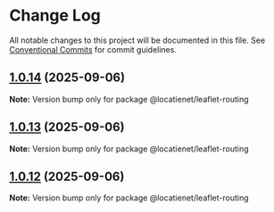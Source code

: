 # Change Log

All notable changes to this project will be documented in this file.
See [Conventional Commits](https://conventionalcommits.org) for commit guidelines.

## [1.0.14](https://github.com/locatienetbv/Locatienet-js/compare/v1.0.13...v1.0.14) (2025-09-06)

**Note:** Version bump only for package @locatienet/leaflet-routing





## [1.0.13](https://github.com/locatienetbv/Locatienet-js/compare/v1.0.12...v1.0.13) (2025-09-06)

**Note:** Version bump only for package @locatienet/leaflet-routing





## [1.0.12](https://github.com/locatienetbv/Locatienet-js/compare/v1.0.11...v1.0.12) (2025-09-06)

**Note:** Version bump only for package @locatienet/leaflet-routing
